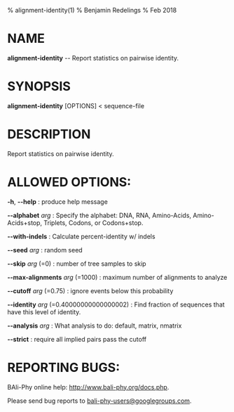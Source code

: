 % alignment-identity(1)
% Benjamin Redelings
% Feb 2018

# NAME

**alignment-identity** -- Report statistics on pairwise identity.

# SYNOPSIS

**alignment-identity** [OPTIONS] < sequence-file

# DESCRIPTION

Report statistics on pairwise identity.

# ALLOWED OPTIONS:
**-h**, **--help**
: produce help message

**--alphabet** _arg_
: Specify the alphabet: DNA, RNA, Amino-Acids, Amino-Acids+stop, Triplets, Codons, or Codons+stop.

**--with-indels**
: Calculate percent-identity w/ indels

**--seed** _arg_
: random seed

**--skip** _arg_ (=0)
: number of tree samples to skip

**--max-alignments** _arg_ (=1000)
: maximum number of alignments to analyze

**--cutoff** _arg_ (=0.75)
: ignore events below this probability

**--identity** _arg_ (=0.40000000000000002)
: Find fraction of sequences that have this level of identity.

**--analysis** _arg_
: What analysis to do: default, matrix, nmatrix

**--strict**
: require all implied pairs pass the cutoff


# REPORTING BUGS:
 BAli-Phy online help: <http://www.bali-phy.org/docs.php>.

Please send bug reports to <bali-phy-users@googlegroups.com>.

